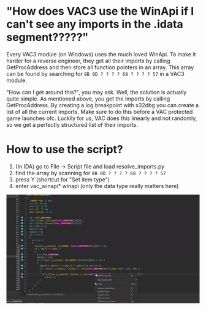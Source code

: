 # "How does VAC3 use the WinApi if I can't see any imports in the .idata segment?????"
Every VAC3 module (on Windows) uses the much loved WinApi. To make it harder for a reverse engineer, they get all their imports by calling GetProcAddress and then store all function pointers in an array.
This array can be found by searching for ```8B 0D ? ? ? ? 68 ? ? ? ? 57``` in a VAC3 module.

"How can I get around this?", you may ask. Well, the solution is actually quite simple. As mentioned above, you get the imports by calling GetProcAddress. By creating a log breakpoint with x32dbg you can create a list of all the current imports. Make sure to do this before a VAC protected game launches ofc.
Luckily for us, VAC does this linearly and not randomly, so we get a perfectly structured list of their imports.

# How to use the script?
1. (In IDA) go to File -> Script file and load resolve_imports.py
2. find the array by scanning for ```8B 0D ? ? ? ? 68 ? ? ? ? 57```
3. press Y (shortcut for "Set item type")
4. enter vac_winapi* winapi (only the data type really matters here)

![](https://github.com/AriSchmarii/vac-winapi-import-resolving/blob/main/script_example.gif)
